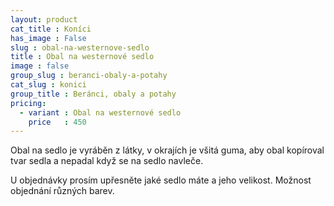 ```yaml
---
layout: product
cat_title : Koníci
has_image : False
slug : obal-na-westernove-sedlo
title : Obal na westernové sedlo
image : false
group_slug : beranci-obaly-a-potahy
cat_slug : konici
group_title : Beránci, obaly a potahy
pricing:
  - variant : Obal na westernové sedlo
    price   : 450
---
```


Obal na sedlo je vyráběn z látky, 
v okrajích je všitá guma, aby obal kopíroval tvar sedla a nepadal když se na sedlo navleče.

U objednávky prosím upřesněte jaké sedlo máte a jeho velikost.
Možnost objednání různých barev.

